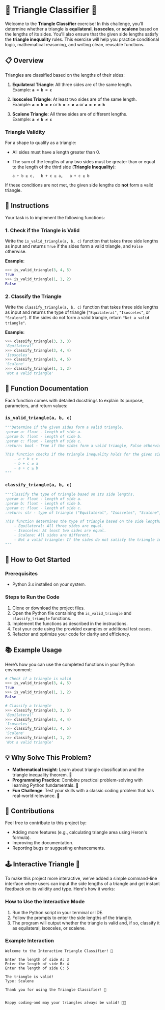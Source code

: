 

# 📐 Triangle Classifier 🌟

Welcome to the **Triangle Classifier** exercise! In this challenge, you'll determine whether a triangle is **equilateral**, **isosceles**, or **scalene** based on the lengths of its sides. You'll also ensure that the given side lengths satisfy the **triangle inequality** rules. This exercise will help you practice conditional logic, mathematical reasoning, and writing clean, reusable functions.



## 📋 Overview

Triangles are classified based on the lengths of their sides:

1. **Equilateral Triangle**: All three sides are of the same length.  
   Example: **`a = b = c`**

2. **Isosceles Triangle**: At least two sides are of the same length.  
   Example: **`a = b ≠ c`** or **`b = c ≠ a`** or **`a = c ≠ b`**

3. **Scalene Triangle**: All three sides are of different lengths.  
   Example: **`a ≠ b ≠ c`**

### Triangle Validity
For a shape to qualify as a triangle:
- All sides must have a length greater than 0.
- The sum of the lengths of any two sides must be greater than or equal to the length of the third side (**Triangle Inequality**):

   ```
   a + b ≥ c,   b + c ≥ a,   a + c ≥ b
   ```

If these conditions are not met, the given side lengths do **not** form a valid triangle.



## 🎯 Instructions

Your task is to implement the following functions:

### 1. **Check if the Triangle is Valid**
Write the `is_valid_triangle(a, b, c)` function that takes three side lengths as input and returns `True` if the sides form a valid triangle, and `False` otherwise.

**Example:**
```python
>>> is_valid_triangle(3, 4, 5)
True
>>> is_valid_triangle(1, 1, 2)
False
```

### 2. **Classify the Triangle**
Write the `classify_triangle(a, b, c)` function that takes three side lengths as input and returns the type of triangle (`"Equilateral"`, `"Isosceles"`, or `"Scalene"`). If the sides do not form a valid triangle, return `"Not a valid triangle"`.

**Example:**
```python
>>> classify_triangle(3, 3, 3)
'Equilateral'
>>> classify_triangle(3, 4, 4)
'Isosceles'
>>> classify_triangle(3, 4, 5)
'Scalene'
>>> classify_triangle(1, 1, 2)
'Not a valid triangle'
```


## 🔧 Function Documentation

Each function comes with detailed docstrings to explain its purpose, parameters, and return values:

### `is_valid_triangle(a, b, c)`
```python
"""Determine if the given sides form a valid triangle.
:param a: float - length of side a.
:param b: float - length of side b.
:param c: float - length of side c.
:return: bool - True if the sides form a valid triangle, False otherwise.

This function checks if the triangle inequality holds for the given sides:
    - a + b ≥ c
    - b + c ≥ a
    - a + c ≥ b
"""
```

### `classify_triangle(a, b, c)`
```python
"""Classify the type of triangle based on its side lengths.
:param a: float - length of side a.
:param b: float - length of side b.
:param c: float - length of side c.
:return: str - type of triangle ("Equilateral", "Isosceles", "Scalene", or "Not a valid triangle").

This function determines the type of triangle based on the side lengths:
    - Equilateral: All three sides are equal.
    - Isosceles: At least two sides are equal.
    - Scalene: All sides are different.
    - Not a valid triangle: If the sides do not satisfy the triangle inequality.
"""
```



## 🚀 How to Get Started

### Prerequisites
- Python 3.x installed on your system.

### Steps to Run the Code
1. Clone or download the project files.
2. Open the Python file containing the `is_valid_triangle` and `classify_triangle` functions.
3. Implement the functions as described in the instructions.
4. Test your code using the provided examples or additional test cases.
5. Refactor and optimize your code for clarity and efficiency.


## 📚 Example Usage

Here’s how you can use the completed functions in your Python environment:

```python
# Check if a triangle is valid
>>> is_valid_triangle(3, 4, 5)
True
>>> is_valid_triangle(1, 1, 2)
False

# Classify a triangle
>>> classify_triangle(3, 3, 3)
'Equilateral'
>>> classify_triangle(3, 4, 4)
'Isosceles'
>>> classify_triangle(3, 4, 5)
'Scalene'
>>> classify_triangle(1, 1, 2)
'Not a valid triangle'
```


## 💡 Why Solve This Problem?

- **Mathematical Insight**: Learn about triangle classification and the triangle inequality theorem. 📐  
- **Programming Practice**: Combine practical problem-solving with learning Python fundamentals. 🌟  
- **Fun Challenge**: Test your skills with a classic coding problem that has real-world relevance. 🎉  


## 🤝 Contributions

Feel free to contribute to this project by:
- Adding more features (e.g., calculating triangle area using Heron's formula).
- Improving the documentation.
- Reporting bugs or suggesting enhancements.



## 🕹️ Interactive Triangle 🌟

To make this project more interactive, we’ve added a simple command-line interface where users can input the side lengths of a triangle and get instant feedback on its validity and type. Here's how it works:

### How to Use the Interactive Mode
1. Run the Python script in your terminal or IDE.
2. Follow the prompts to enter the side lengths of the triangle.
3. The program will output whether the triangle is valid and, if so, classify it as equilateral, isosceles, or scalene.

### Example Interaction
```plaintext
Welcome to the Interactive Triangle Classifier! 📐

Enter the length of side A: 3
Enter the length of side B: 4
Enter the length of side C: 5

The triangle is valid!
Type: Scalene

Thank you for using the Triangle Classifier! 🌟


Happy coding—and may your triangles always be valid! 📐✨